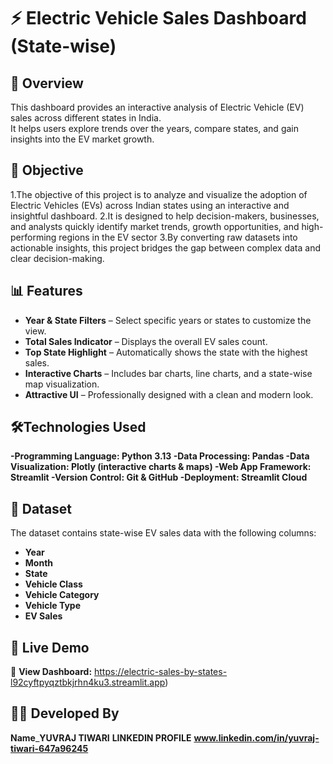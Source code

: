 # ⚡ Electric Vehicle Sales Dashboard (State-wise)

## 📌 Overview
This dashboard provides an interactive analysis of Electric Vehicle (EV) sales across different states in India.  
It helps users explore trends over the years, compare states, and gain insights into the EV market growth.

## 🎯 Objective
1.The objective of this project is to analyze and visualize the adoption of Electric Vehicles (EVs) across Indian states using an interactive and insightful dashboard.
2.It is designed to help decision-makers, businesses, and analysts quickly identify market trends, growth opportunities, and high-performing regions in the EV sector
3.By converting raw datasets into actionable insights, this project bridges the gap between complex data and clear decision-making.

## 📊 Features
- **Year & State Filters** – Select specific years or states to customize the view.
- **Total Sales Indicator** – Displays the overall EV sales count.
- **Top State Highlight** – Automatically shows the state with the highest sales.
- **Interactive Charts** – Includes bar charts, line charts, and a state-wise map visualization.
- **Attractive UI** – Professionally designed with a clean and modern look.

 ## **🛠️Technologies Used**
 
**-Programming Language:	Python 3.13
-Data Processing:	Pandas
-Data Visualization:	Plotly (interactive charts & maps)
-Web App Framework: Streamlit
-Version Control: Git & GitHub
-Deployment: Streamlit Cloud**

## 📂 Dataset
The dataset contains state-wise EV sales data with the following columns:
- **Year**
- **Month**
- **State**
- **Vehicle Class**
- **Vehicle Category**
- **Vehicle Type**
- **EV Sales**

## 🚀 Live Demo
🔗 **View Dashboard:** https://electric-sales-by-states-l92cyftpyqztbkjrhn4ku3.streamlit.app)

## 👨‍💻 Developed By
**Name**_**YUVRAJ TIWARI**
**LINKEDIN PROFILE** **www.linkedin.com/in/yuvraj-tiwari-647a96245**
